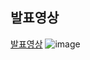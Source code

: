 ## 발표영상
[발표영상]()
![image](https://user-images.githubusercontent.com/67646870/144732877-222c41c1-57c0-44d5-829f-a539fe24eb2c.png)
